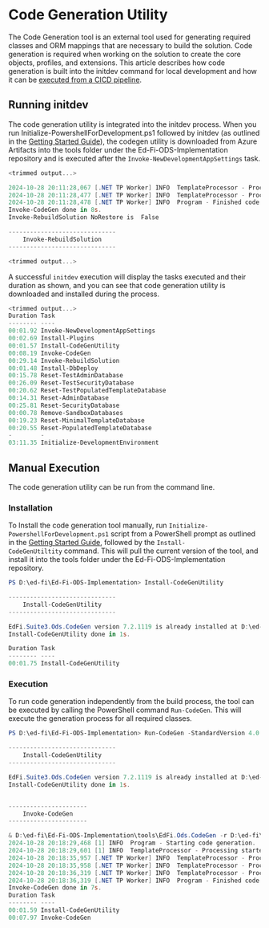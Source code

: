 # Code Generation Utility

The Code Generation tool is an external tool used for generating required
classes and ORM mappings that are necessary to build the solution. Code
generation is required when working on the solution to create the core objects,
profiles, and extensions. This article describes how code generation is built
into the initdev command for local development and how it can be [executed from
a CICD
pipeline](https://edfi.atlassian.net/wiki/spaces/ODSAPIS3V72/pages/23299247/Code+Generation+Utility#CodeGenerationUtility-ManualExecution).

## Running initdev

The code generation utility is integrated into the initdev process. When you
run Initialize-PowershellForDevelopment.ps1 followed by initdev (as outlined in
the [Getting Started
Guide](../../getting-started/source-code-installation/readme.md)), the codegen
utility is downloaded from Azure Artifacts into the tools folder under
the Ed-Fi-ODS-Implementation repository and is executed after the
`Invoke-NewDevelopmentAppSettings` task.

```powershell
<trimmed output...>

2024-10-28 20:11:28,067 [.NET TP Worker] INFO  TemplateProcessor - Processing started for assembly: ODS Database Specific in folder: D:\ed-fi\Ed-Fi-ODS\Application\EdFi.Ods.Standard\Standard\5.1.0\Artifacts
2024-10-28 20:11:28,477 [.NET TP Worker] INFO  TemplateProcessor - Processing complete for assembly: ODS Database Specific in 00:00:00.4101082.
2024-10-28 20:11:28,478 [.NET TP Worker] INFO  Program - Finished code generation in 00:00:07.8224338.
Invoke-CodeGen done in 8s.
Invoke-RebuildSolution NoRestore is  False

------------------------------
    Invoke-RebuildSolution
------------------------------

<trimmed output...>
```

A successful `initdev` execution will display the tasks executed and their
duration as shown, and you can see that code generation utility is downloaded
and installed during the process.

```powershell
<trimmed output...>
Duration Task
-------- ----
00:01.92 Invoke-NewDevelopmentAppSettings
00:02.69 Install-Plugins
00:01.57 Install-CodeGenUtility
00:08.19 Invoke-CodeGen
00:29.14 Invoke-RebuildSolution
00:01.48 Install-DbDeploy
00:15.78 Reset-TestAdminDatabase
00:26.09 Reset-TestSecurityDatabase
00:20.62 Reset-TestPopulatedTemplateDatabase
00:14.31 Reset-AdminDatabase
00:25.81 Reset-SecurityDatabase
00:00.78 Remove-SandboxDatabases
00:19.23 Reset-MinimalTemplateDatabase
00:20.55 Reset-PopulatedTemplateDatabase
-        -
03:11.35 Initialize-DevelopmentEnvironment
```

## Manual Execution

The code generation utility can be run from the command line.

### Installation

To Install the code generation tool
manually, run `Initialize-PowershellForDevelopment.ps1` script from a PowerShell
prompt as outlined in the [Getting Started
Guide](../../getting-started/source-code-installation/readme.md), followed by
the `Install-CodeGenUtiltity` command. This will pull the current version of the
tool, and install it into the tools folder under the Ed-Fi-ODS-Implementation
repository.

```powershell
PS D:\ed-fi\Ed-Fi-ODS-Implementation> Install-CodeGenUtility

------------------------------
    Install-CodeGenUtility
------------------------------

EdFi.Suite3.Ods.CodeGen version 7.2.1119 is already installed at D:\ed-fi\Ed-Fi-ODS-Implementation\tools
Install-CodeGenUtility done in 1s.

Duration Task
-------- ----
00:01.75 Install-CodeGenUtility
```

### Execution

To run code generation independently from the build process, the tool can be
executed by calling the PowerShell command `Run-CodeGen`. This will execute the
generation process for all required classes.

```powershell
PS D:\ed-fi\Ed-Fi-ODS-Implementation> Run-CodeGen -StandardVersion 4.0.0 -ExtensionVersion 1.0.0

------------------------------
    Install-CodeGenUtility
------------------------------

EdFi.Suite3.Ods.CodeGen version 7.2.1119 is already installed at D:\ed-fi\Ed-Fi-ODS-Implementation\tools
Install-CodeGenUtility done in 1s.


----------------------
    Invoke-CodeGen
----------------------

& D:\ed-fi\Ed-Fi-ODS-Implementation\tools\EdFi.Ods.CodeGen -r D:\ed-fi\ -e SQLServer --standardVersion 4.0.0 --extensionVersion 1.0.0
2024-10-28 20:18:29,468 [1] INFO  Program - Starting code generation.
2024-10-28 20:18:29,601 [1] INFO  TemplateProcessor - Processing started for assembly: EdFi.Ods.Standard in folder: D:\ed-fi\Ed-Fi-ODS\Application\EdFi.Ods.Standard\Standard\4.0.0
2024-10-28 20:18:35,957 [.NET TP Worker] INFO  TemplateProcessor - Processing complete for assembly: EdFi.Ods.Standard in 00:00:06.3560937.
2024-10-28 20:18:35,958 [.NET TP Worker] INFO  TemplateProcessor - Processing started for assembly: ODS Database Specific in folder: D:\ed-fi\Ed-Fi-ODS\Application\EdFi.Ods.Standard\Standard\4.0.0\Artifacts
2024-10-28 20:18:36,319 [.NET TP Worker] INFO  TemplateProcessor - Processing complete for assembly: ODS Database Specific in 00:00:00.3606704.
2024-10-28 20:18:36,319 [.NET TP Worker] INFO  Program - Finished code generation in 00:00:06.8515808.
Invoke-CodeGen done in 7s.
Duration Task
-------- ----
00:01.59 Install-CodeGenUtility
00:07.97 Invoke-CodeGen
```
